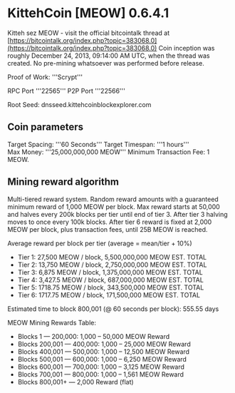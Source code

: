 KittehCoin [MEOW] 0.6.4.1
=================

Kitteh sez MEOW - visit the official bitcointalk thread at [https://bitcointalk.org/index.php?topic=383068.0](https://bitcointalk.org/index.php?topic=383068.0)
Coin inception was roughly December 24, 2013, 09:14:00 AM UTC, when the thread was created. No pre-mining whatsoever was performed before release.

Proof of Work: '''Scrypt'''

RPC Port '''22565'''
P2P Port '''22566'''

Root Seed:
dnsseed.kittehcoinblockexplorer.com


Coin parameters
---------------

Target Spacing: '''60 Seconds'''
Target Timespan: '''1 hours'''  
Max Money: '''25,000,000,000 MEOW'''
Minimum Transaction Fee: 1 MEOW.


Mining reward algorithm
-----------------------

Multi-tiered reward system. Random reward amounts with a guaranteed minimum reward of 1,000 MEOW per block.
Max reward starts at 50,000 and halves every 200k blocks per tier until end of tier 3. After tier 3 halving moves to once every 100k blocks.
After tier 6 reward is fixed at 2,000 MEOW per block, plus transaction fees, until 25B MEOW is reached.


Average reward per block per tier (average = mean/tier + 10%)  

- Tier 1: 27,500  MEOW / block,  5,500,000,000 MEOW EST. TOTAL
- Tier 2: 13,750  MEOW / block,  2,750,000,000 MEOW EST. TOTAL
- Tier 3:  6,875  MEOW / block,  1,375,000,000 MEOW EST. TOTAL
- Tier 4: 3,427.5 MEOW / block,    687,000,000 MEOW EST. TOTAL
- Tier 5: 1718.75 MEOW / block,    343,500,000 MEOW EST. TOTAL
- Tier 6: 1717.75 MEOW / block,    171,500,000 MEOW EST. TOTAL

Estimated time to block 800,001  (@ 60 seconds per block):  555.55 days

MEOW Mining Rewards Table:  

- Blocks 1 — 200,000: 1,000 – 50,000 MEOW Reward
- Blocks 200,001 — 400,000: 1,000 – 25,000 MEOW Reward
- Blocks 400,001 — 500,000: 1,000 – 12,500 MEOW Reward
- Blocks 500,001 — 600,000: 1,000 – 6,250 MEOW Reward
- Blocks 600,001 — 700,000: 1,000 – 3,125 MEOW Reward
- Blocks 700,001 — 800,000: 1,000 – 1,561 MEOW Reward
- Blocks 800,001+ — 2,000 Reward (flat)

